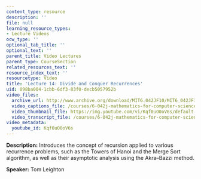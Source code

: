 ```yaml
---
content_type: resource
description: ''
file: null
learning_resource_types:
- Lecture Videos
ocw_type: ''
optional_tab_title: ''
optional_text: ''
parent_title: Video Lectures
parent_type: CourseSection
related_resources_text: ''
resource_index_text: ''
resourcetype: Video
title: 'Lecture 14: Divide and Conquer Recurrences'
uid: 098ba004-1cbb-6df3-83f0-decb5057952b
video_files:
  archive_url: http://www.archive.org/download/MIT6.042JF10/MIT6_042JF10_lec14_300k.mp4
  video_captions_file: /courses/6-042j-mathematics-for-computer-science-fall-2010/94dd474e985150f9b8fcb4f7b5545dd8_Kqf0uO0oV6s.vtt
  video_thumbnail_file: https://img.youtube.com/vi/Kqf0uO0oV6s/default.jpg
  video_transcript_file: /courses/6-042j-mathematics-for-computer-science-fall-2010/fa1c71923e2802c8415a16fadb541bb0_Kqf0uO0oV6s.pdf
video_metadata:
  youtube_id: Kqf0uO0oV6s
---
```


**Description:** Introduces the concept of recursion applied to various recurrence problems, such as the Towers of Hanoi and the Merge Sort algorithm, as well as their asymptotic analysis using the Akra–Bazzi method.

**Speaker:** Tom Leighton